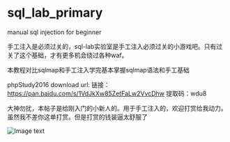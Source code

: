 # sql_lab_primary
manual sql injection for beginner

手工注入是必须过关的，sql-lab实验室是手工注入必须过关的小游戏吧。只有过关了这个基础，才有更多机会绕过各种waf。

本教程对比sqlmap和手工注入学完基本掌握sqlmap语法和手工基础

phpStudy2016 download url:
链接：https://pan.baidu.com/s/1VdJkXw85ZetFaLw2VvcDhw 
提取码：wdu8 

大神勿扰，本帖子是给刚入门的小新人的。用于手工注入的，欢迎打赏给我动力。虽然我不差你这单打赏。但是打赏的钱装逼太舒服了

![Image text](https://github.com/Adamloveve/sql_lab_primary/blob/master/IMG/wx.png)
